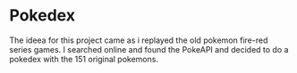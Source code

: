 # Pokedex
The ideea for this project came as i replayed the old pokemon fire-red series games.
I searched online and found the PokeAPI and decided to do a pokedex with the 151 original pokemons.
